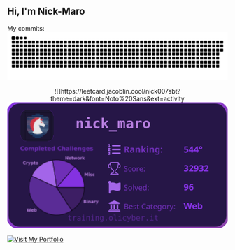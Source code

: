 ## Hi, I'm Nick-Maro

My commits:  
![snake gif](https://github.com/Nick-Maro/Nick-Maro/blob/output/github-snake-dark.svg)

<div align="center">
    ![]https://leetcard.jacoblin.cool/nick007sbt?theme=dark&font=Noto%20Sans&ext=activity
    <img src="https://raw.githubusercontent.com/Nick-Maro/ocbadge_themes/main/card.svg"/>
</div>

[![Visit My Portfolio](https://img.shields.io/badge/Visit-My%20Portfolio-purple?style=for-the-badge)](https://marottanicolo.netlify.app)
